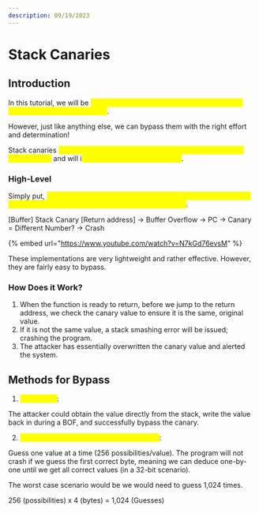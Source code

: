 ```yaml
---
description: 09/19/2023
---
```


# Stack Canaries

## Introduction

In this tutorial, we will be <mark style="color:yellow;">defeating stack canaries, a common mitigation technique for buffer overflows</mark>.

However, just like anything else, we can bypass them with the right effort and determination!

Stack canaries <mark style="color:yellow;">serve as warnings to the computer that a buffer overflow has occurred</mark> and will i<mark style="color:yellow;">mmediately crash the program</mark>.

### High-Level

Simply put, <mark style="color:yellow;">a stack canary is a randomly chosen number that sits between any buffers and the return address inside of a function</mark>.

\[Buffer] Stack Canary \[Return address] -> Buffer Overflow -> PC -> Canary = Different Number? -> Crash

{% embed url="https://www.youtube.com/watch?v=N7kGd76evsM" %}

These implementations are very lightweight and rather effective. However, they are fairly easy to bypass.

### How Does it Work?

1. When the function is ready to return, before we jump to the return address, we check the canary value to ensure it is the same, original value.
2. If it is not the same value, a stack smashing error will be issued; crashing the program.
3. The attacker has essentially overwritten the canary value and alerted the system.

## Methods for Bypass

1. <mark style="color:yellow;">**Stack Leak**</mark>:

The attacker could obtain the value directly from the stack, write the value back in during a BOF, and successfully bypass the canary.

2. <mark style="color:yellow;">**Guessing the Value (Incremental Solving)**</mark>:

Guess one value at a time (256 possibilities/value). The program will not crash if we guess the first correct byte, meaning we can deduce one-by-one until we get all correct values (in a 32-bit scenario).

The worst case scenario would be we would need to guess 1,024 times.

256 (possibilities) x 4 (bytes) = 1,024 (Guesses)
